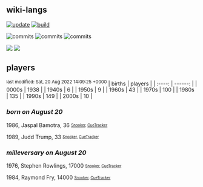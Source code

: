 ## wiki-langs
[![update](https://github.com/dreamerminsk/wiki-langs/actions/workflows/update-tables.yml/badge.svg)](https://github.com/dreamerminsk/wiki-langs/actions/workflows/update-tables.yml)
[![build](https://github.com/dreamerminsk/wiki-langs/actions/workflows/build.yml/badge.svg)](https://github.com/dreamerminsk/wiki-langs/actions/workflows/build.yml)

![commits](https://img.shields.io/github/commit-activity/y/dreamerminsk/wiki-langs)
![commits](https://img.shields.io/github/commit-activity/m/dreamerminsk/wiki-langs)
![commits](https://img.shields.io/github/commit-activity/w/dreamerminsk/wiki-langs)

![](https://img.shields.io/github/languages/code-size/dreamerminsk/wiki-langs)
![](https://img.shields.io/github/repo-size/dreamerminsk/wiki-langs)

## players
<sup>last modified: Sat, 20 Aug 2022 14:09:25 +0000</sup>
| births | players |
| :----: | ------: |
| 0000s | 1938 |
| 1940s | 6 |
| 1950s | 9 |
| 1960s | 43 |
| 1970s | 100 |
| 1980s | 135 |
| 1990s | 149 |
| 2000s | 10 |

### ***born on August 20***
1986, Jaspal Bamotra, 36 <sub><sup>[Snooker](http://www.snooker.org/res/index.asp?player=1425), [CueTracker](http://cuetracker.net/Players/jaspal-bamotra/)</sup></sub>

1989, Judd Trump, 33 <sub><sup>[Snooker](http://www.snooker.org/res/index.asp?player=12), [CueTracker](http://cuetracker.net/Players/judd-trump/)</sup></sub>


### ***milleversary on August 20***
1976, Stephen Rowlings, 17000 <sub><sup>[Snooker](http://www.snooker.org/res/index.asp?player=410), [CueTracker](http://cuetracker.net/Players/stephen-rowlings/)</sup></sub>

1984, Raymond Fry, 14000 <sub><sup>[Snooker](http://www.snooker.org/res/index.asp?player=174), [CueTracker](http://cuetracker.net/Players/raymond-fry/)</sup></sub>



